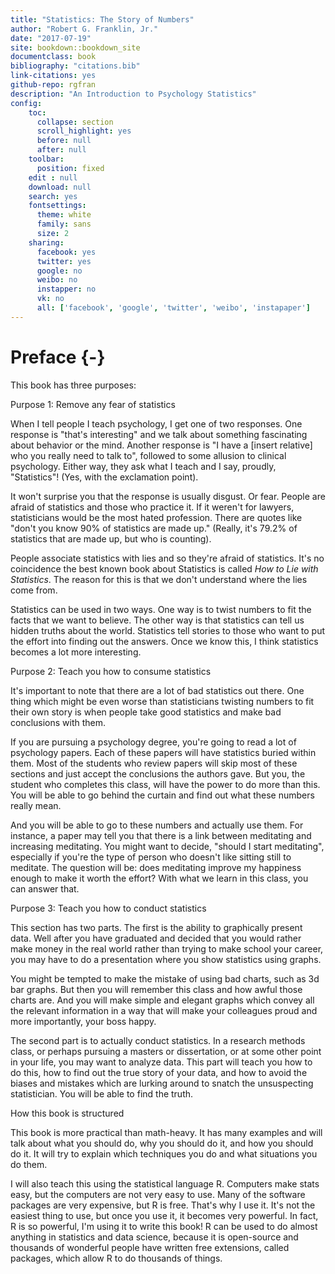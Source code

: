 ```yaml
--- 
title: "Statistics: The Story of Numbers"
author: "Robert G. Franklin, Jr."
date: "2017-07-19"
site: bookdown::bookdown_site
documentclass: book
bibliography: "citations.bib"
link-citations: yes
github-repo: rgfran
description: "An Introduction to Psychology Statistics"
config:
    toc:
      collapse: section
      scroll_highlight: yes
      before: null
      after: null
    toolbar:
      position: fixed
    edit : null
    download: null
    search: yes
    fontsettings:
      theme: white
      family: sans
      size: 2
    sharing:
      facebook: yes
      twitter: yes
      google: no
      weibo: no
      instapper: no
      vk: no
      all: ['facebook', 'google', 'twitter', 'weibo', 'instapaper']
---
```


# Preface {-}

This book has three purposes:

Purpose 1: Remove any fear of statistics

When I tell people I teach psychology, I get one of two responses. One response is "that's interesting" and we talk about something fascinating about behavior or the mind. Another response is "I have a [insert relative] who you really need to talk to", followed to some allusion to clinical psychology. Either way, they ask what I teach and I say, proudly, "Statistics"! (Yes, with the exclamation point).

It won't surprise you that the response is usually disgust. Or fear. People are afraid of statistics and those who practice it. If it weren't for lawyers, statisticians would be the most hated profession. There are quotes like "don't you know 90% of statistics are made up." (Really, it's 79.2% of statistics that are made up, but who is counting). 

People associate statistics with lies and so they're afraid of statistics. It's no coincidence the best known book about Statistics is called *How to Lie with Statistics*. The reason for this is that we don't understand where the lies come from.

Statistics can be used in two ways. One way is to twist numbers to fit the facts that we want to believe. The other way is that statistics can tell us hidden truths about the world. Statistics tell stories to those who want to put the effort into finding out the answers. Once we know this, I think statistics becomes a lot more interesting.

Purpose 2: Teach you how to consume statistics

It's important to note that there are a lot of bad statistics out there. One thing which might be even worse than statisticians twisting numbers to fit their own story is when people take good statistics and make bad conclusions with them.

If you are pursuing a psychology degree, you're going to read a lot of psychology papers. Each of these papers will have statistics buried within them. Most of the students who review papers will skip most of these sections and just accept the conclusions the authors gave. But you, the student who completes this class, will have the power to do more than this. You will be able to go behind the curtain and find out what these numbers really mean.

And you will be able to go to these numbers and actually use them. For instance, a paper may tell you that there is a link between meditating and increasing meditating. You might want to decide, "should I start meditating", especially if you're the type of person who doesn't like sitting still to meditate. The question will be: does meditating improve my happiness enough to make it worth the effort? With what we learn in this class, you can answer that.

Purpose 3: Teach you how to conduct statistics

This section has two parts. The first is the ability to graphically present data. Well after you have graduated and decided that you would rather make money in the real world rather than trying to make school your career, you may have to do a presentation where you show statistics using graphs.

You might be tempted to make the mistake of using bad charts, such as 3d bar graphs. But then you will remember this class and how awful those charts are. And you will make simple and elegant graphs which convey all the relevant information in a way that will make your colleagues proud and more importantly, your boss happy.

The second part is to actually conduct statistics. In a research methods class, or perhaps pursuing a masters or dissertation, or at some other point in your life, you may want to analyze data. This part will teach you how to do this, how to find out the true story of your data, and how to avoid the biases and mistakes which are lurking around to snatch the unsuspecting statistician. You will be able to find the truth.

How this book is structured

This book is more practical than math-heavy. It has many examples and will talk about what you should do, why you should do it, and how you should do it. It will try to explain which techniques you do and what situations you do them.

I will also teach this using the statistical language R. Computers make stats easy, but the computers are not very easy to use. Many of the software packages are very expensive, but R is free. That's why I use it. It's not the easiest thing to use, but once you use it, it becomes very powerful. In fact, R is so powerful, I'm using it to write this book! R can be used to do almost anything in statistics and data science, because it is open-source and thousands of wonderful people have written free extensions, called packages, which allow R to do thousands of things.
